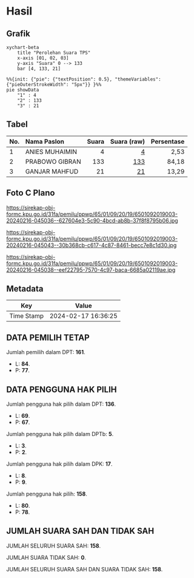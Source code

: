 # Hasil

## Grafik

```mermaid
xychart-beta
    title "Perolehan Suara TPS"
    x-axis [01, 02, 03]
    y-axis "Suara" 0 --> 133
    bar [4, 133, 21]
```

```mermaid
%%{init: {"pie": {"textPosition": 0.5}, "themeVariables": {"pieOuterStrokeWidth": "5px"}} }%%
pie showData
    "1" : 4
    "2" : 133
    "3" : 21
```

## Tabel

| No. | Nama Paslon    | Suara | Suara (raw) | Persentase |
|:--- |:-------------- | -----:| -----------:| ----------:|
| 1   | ANIES MUHAIMIN | 4     | [4][p-1]    | 2,53       |
| 2   | PRABOWO GIBRAN | 133   | [133][p-2]  | 84,18      |
| 3   | GANJAR MAHFUD  | 21    | [21][p-3]   | 13,29      |


[p-1]: https://github.com/gigit-pemilu/pemilu-2024-65-kalimantan-utara/blob/main/pilpres/hitung-suara/sub/65-kalimantan-utara/sub/01-bulungan/sub/09-sekatak/sub/2019-sekatak-bengara/sub/003-tps/sub/paslon-1.txt
[p-2]: https://github.com/gigit-pemilu/pemilu-2024-65-kalimantan-utara/blob/main/pilpres/hitung-suara/sub/65-kalimantan-utara/sub/01-bulungan/sub/09-sekatak/sub/2019-sekatak-bengara/sub/003-tps/sub/paslon-2.txt
[p-3]: https://github.com/gigit-pemilu/pemilu-2024-65-kalimantan-utara/blob/main/pilpres/hitung-suara/sub/65-kalimantan-utara/sub/01-bulungan/sub/09-sekatak/sub/2019-sekatak-bengara/sub/003-tps/sub/paslon-3.txt

## Foto C Plano

https://sirekap-obj-formc.kpu.go.id/31fa/pemilu/ppwp/65/01/09/20/19/6501092019003-20240216-045036--627604e3-5c90-4bcd-ab8b-37f8f8795b06.jpg

https://sirekap-obj-formc.kpu.go.id/31fa/pemilu/ppwp/65/01/09/20/19/6501092019003-20240216-045043--30b368cb-c617-4c87-8461-becc7e8c1d30.jpg

https://sirekap-obj-formc.kpu.go.id/31fa/pemilu/ppwp/65/01/09/20/19/6501092019003-20240216-045038--eef22795-7570-4c97-baca-6685a02119ae.jpg


## Metadata

| Key        | Value               |
| ---------- | ------------------- |
| Time Stamp | 2024-02-17 16:36:25 |


## DATA PEMILIH TETAP

Jumlah pemilih dalam DPT: **161**.
 * L: **84**.
 * P: **77**.

## DATA PENGGUNA HAK PILIH

Jumlah pengguna hak pilih dalam DPT: **136**.
 * L: **69**.
 * P: **67**.

Jumlah pengguna hak pilih dalam DPTb: **5**.
 * L: **3**.
 * P: **2**.

Jumlah pengguna hak pilih dalam DPK: **17**.
 * L: **8**.
 * P: **9**.

Jumlah pengguna hak pilih: **158**.
 * L: **80**.
 * P: **78**.

## JUMLAH SUARA SAH DAN TIDAK SAH

JUMLAH SELURUH SUARA SAH: **158**.

JUMLAH SUARA TIDAK SAH: **0**.

JUMLAH SELURUH SUARA SAH DAN SUARA TIDAK SAH: **158**.


